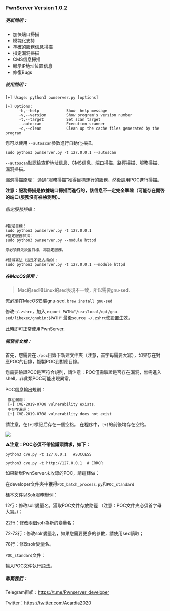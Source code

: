 ### PwnServer Version 1.0.2



##### 更新說明：

- 加快端口掃描
- 模塊化支持
- 準確的服務信息掃描
- 指定漏洞掃描
- CMS信息掃描
- 顯示IP地址位置信息
- 修復Bugs



##### 使用說明：

```
[+] Usage: python3 pwnserver.py [options]

[+] Options:
	  -h,--help            Show  help message
	  -v,--version         Show program's version number
	  -t,--target          Set scan target
	  --autoscan           Execution scanner
	  -c,--clean           Clean up the cache files generated by the program
```

您可以使用 `--autoscan`參數進行自動化掃描。

```
sudo python3 pwnserver.py -t 127.0.0.1 --autoscan
```

`--autoscan`默認檢查IP地址信息、CMS信息、端口掃描、路徑掃描、服務掃描、漏洞掃描。

漏洞掃描原理： 通過“服務掃描”獲得目標運行的服務，然後調用POC進行掃描。

**注意：服務掃描是依據端口掃描而進行的，該信息不一定完全準確（可能存在開啓的端口/服務沒有被檢測到）。**



###### 指定服務掃描：

```
#指定目標：
sudo python3 pwnserver.py -t 127.0.0.1
#指定服務掃描：
sudo python3 pwnserver.py --module httpd

您必須首先設置目標，再指定服務。

#錯誤寫法（這是不受支持的）：
sudo python3 pwnserver.py -t 127.0.0.1 --module httpd
```



##### 在MacOS使用：

> Mac的sed和Linux的sed表現不一致，所以需要gnu-sed.

您必須在MacOS安裝gnu-sed. `brew install gnu-sed`

修改`~/.zshrc`，加入 `export PATH="/usr/local/opt/gnu-sed/libexec/gnubin:$PATH"` 最後`source ~/.zshrc`使設置生效。

此時即可正常使用PwnServer.



##### 開發者文檔：

首先，您需要在`./poc`目錄下新建文件夾（注意，首字母需要大寫），如果存在對應POC的目錄，複製POC到對應目錄。



您需要驗證POC是否符合規則，請注意：POC僅需驗證是否存在漏洞，無需進入shell，非此類POC可能出現異常。


POC信息輸出規則：

```
 存在漏洞：
 [+] CVE-2019-0708 vulnerability exists.
 不存在漏洞：
 [+] CVE-2019-0708 vulnerability does not exist
```

請注意，在`[+]`標記后存在一個空格。
在程序中，`[+]`的前後均存在空格。

![](https://ftp.bmp.ovh/imgs/2020/12/e254b571d494c839.jpeg)

**⚠️注意：POC必須不帶協議頭請求，如下：**
```
python3 cve.py -t 127.0.0.1   #SUCCESS

python3 cve.py -t http://127.0.0.1  # ERROR
```

如果新增PwnServer未收錄的POC，請這樣做：

在developer文件夾中獲得`POC_batch_process.py`和`POC_standard`


樣本文件以Solr服務舉例：


12行：修改solr變量名，獲取POC文件存放路徑 （注意：POC文件夾必須首字母大寫。）；

22行：修改兩個solr為新的變量名；

72-73行：修改solr變量名，如果您需要更多的參數，請使用sed讀取；

78行：修改solr變量名。

`POC_standard`文件：

輸入POC文件執行語法。


##### 聯繫我們：

Telegram群組：https://t.me/Pwnserver_developer

Twitter：https://twitter.com/Acardia2020

